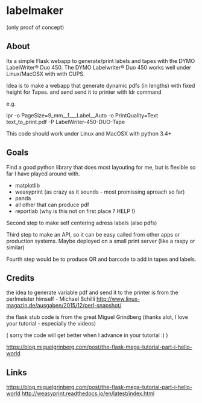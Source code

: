 # labelmaker

(only proof of concept)

## About

 
Its a simple Flask webapp to generate/print labels and tapes with the DYMO LabelWriter® Duo 450.
The DYMO Labelwriter® Duo 450 works well under Linux/MacOSX with with CUPS.

Idea is to make a webapp that generate dynamic pdfs (in lengths) with fixed height for Tapes.
and send send it to printer with ldr command

e.g.

  lpr -o PageSize=9_mm__1___Label__Auto -o PrintQuality=Text text_to_print.pdf -P LabelWriter-450-DUO-Tape

This code should work under Linux and MacOSX with python 3.4+

## Goals

Find a good python library that does most layouting for me, but is flexible
so far I have played around with.
  - matplotlib
  - weasyprint (as crazy as it sounds - most promissing aproach so far)
  - panda
  - all other that can produce pdf
  - reportlab (why is this not on first place ? HELP !)

Second step to make self centering adress labels (also pdfs)

Third step to make an API, so it can be easy called from other apps or production systems. 
Maybe deployed on a small print server (like a raspy or similar)

Fourth step would be to produce QR and barcode to add in tapes and labels.


## Credits

the idea to generate variable pdf and send it to the printer is from the perlmeister himself - Michael Schilli
http://www.linux-magazin.de/ausgaben/2015/12/perl-snapshot/

the flask stub code is from the great Miguel Grindberg (thanks alot, I love your tutorial - especially the videos)

( sorry the code will get better when I advance in your tutorial :)  ) 

https://blog.miguelgrinberg.com/post/the-flask-mega-tutorial-part-i-hello-world


## Links

https://blog.miguelgrinberg.com/post/the-flask-mega-tutorial-part-i-hello-world
http://weasyprint.readthedocs.io/en/latest/index.html
